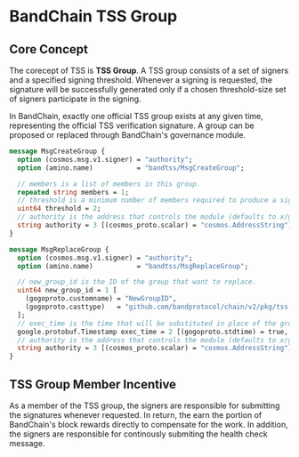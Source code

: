 # BandChain TSS Group

## Core Concept
The corecept of TSS is **TSS Group**. A TSS group consists of a set of signers and a specified signing threshold. Whenever a signing is requested, the signature will be successfully generated only if a chosen threshold-size set of signers participate in the signing.

In BandChain, exactly one official TSS group exists at any given time, representing the official TSS verification signature. A group can be proposed or replaced through BandChain's governance module.

```protobuf
message MsgCreateGroup {
  option (cosmos.msg.v1.signer) = "authority";
  option (amino.name)           = "bandtss/MsgCreateGroup";

  // members is a list of members in this group.
  repeated string members = 1;
  // threshold is a minimum number of members required to produce a signature.
  uint64 threshold = 2;
  // authority is the address that controls the module (defaults to x/gov unless overwritten).
  string authority = 3 [(cosmos_proto.scalar) = "cosmos.AddressString"];
}

message MsgReplaceGroup {
  option (cosmos.msg.v1.signer) = "authority";
  option (amino.name)           = "bandtss/MsgReplaceGroup";

  // new_group_id is the ID of the group that want to replace.
  uint64 new_group_id = 1 [
    (gogoproto.customname) = "NewGroupID",
    (gogoproto.casttype)   = "github.com/bandprotocol/chain/v2/pkg/tss.GroupID"
  ];
  // exec_time is the time that will be substituted in place of the group.
  google.protobuf.Timestamp exec_time = 2 [(gogoproto.stdtime) = true, (gogoproto.nullable) = false];
  // authority is the address that controls the module (defaults to x/gov unless overwritten).
  string authority = 3 [(cosmos_proto.scalar) = "cosmos.AddressString"];
}
```

## TSS Group Member Incentive
As a member of the TSS group, the signers are responsible for submitting the signatures whenever requested. In return, the earn the portion of BandChain's block rewards directly to compensate for the work. In addition, the signers are responsible for continously submiting the health check message.
